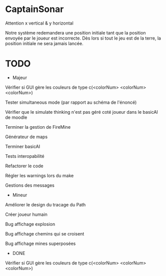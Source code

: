 # CaptainSonar

Attention x vertical & y horizontal

Notre système redemandera une position initiale tant que la position envoyée par le joueur est incorrecte. Dès lors si tout le jeu est de la terre, la position initiale ne sera jamais lancée.

# TODO

- Majeur

Vérifier si GUI gère les couleurs de type c(\<colorNum> \<colorNum> \<colorNum>)

Tester simultaneous mode (par rapport au schéma de l'énoncé)

Vérifier que le simulate thinking n'est pas géré coté joueur dans le basicAI de moodle

Terminer la gestion de FireMine

Générateur de maps

Terminer basicAI

Tests interopabilité

Refactorer le code

Régler les warnings lors du make

Gestions des messages

- Mineur

Améliorer le design du tracage du Path

Créer joueur humain

Bug affichage explosion

Bug affichage chemins qui se croisent

Bug affichage mines superposées




- DONE 

Vérifier si GUI gère les couleurs de type c(\<colorNum> \<colorNum> \<colorNum>)
